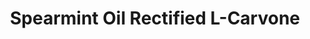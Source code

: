 ---
name: Spearmint Oil Rectified L-Carvone
title: Spearmint Oil Rectified L-Carvone
details:
  - detail:
      key: "Usage/Application"
      value: "Fragrance, Flavour, Pharma"
  - detail:
      key: "Purity"
      value: "90%"
  - detail:
      key: "Brand"
      value: "Natural Aroma"
  - detail:
      key: "Form"
      value: "Liquid"
  - detail:
      key: "Packaging Size"
      value: "5, 25, 200 Kg"
  - detail:
      key: "Packing Type"
      value: "Can, Barrel"
showOnHome: false
thumbnail: https://5.imimg.com/data5/SELLER/Default/2021/12/JR/BD/HM/3823480/spearmint-oil-rectified-l-carvone-90--500x500.jpeg
productImages:
  - ""
category: essential oil
---